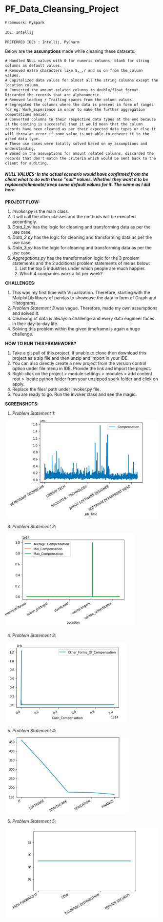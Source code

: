 # PF_Data_Cleansing_Project

```
Framework: PySpark 

IDE: Intellij 

PREFERRED IDEs : Intellij, PyCharm
```

Below are the **assumptions** made while cleaning these datasets:  
    
    # Handled NULL values with 0 for numeric columns, blank for string columns as default values.
    # Removed extra characters like $,_,/ and so on from the column values.
    # Capitalized data values for almost all the string columns except the location column.
    # Converted the amount-related columns to double/float format. Discarded the records that are alphanumeric.
    # Removed leading / Trailing spaces from the column values.
    # Segregated the columns where the data is present in form of ranges for eg: Work_Experience in order to make the further aggregation computations easier.
    # Converted columns to their respective data types at the end because if the casting is successful then it would mean that the column records have been cleaned as per their expected data types or else it will throw an error if some value is not able to convert it to the asked data type.
    # These use cases were totally solved based on my assumptions and understanding.   
    # Based on the assumptions for amount related columns, discarded the records that don't match the criteria which would be sent back to the client for auditing.

##### **NULL VALUES**: In the actual scenario would have confirmed from the client what to do with these "null" values. Whether they want it to be replaced/eliminate/ keep some default values for it. The same as I did here.

**PROJECT FLOW:**

1. _Invoker.py_ is the main class.
2. It will call the other classes and the methods will be executed accordingly.
3. _Data_1.py_ has the logic for cleaning and transforming data as per the use case.
4. _Data_2.py_ has the logic for cleaning and transforming data as per the use case.
5. _Data_3.py_ has the logic for cleaning and transforming data as per the use case.
6. _Aggregations.py_ has the transformation logic for the 3 problem statements and the 2 additional problem statements of me as below: 
     1) List the top 5 industries under which people are much happier.
     2) Which 4 companies work a lot per week?

**CHALLENGES:**
1) This was my first time with Visualization. Therefore, starting with the MatplotLib library of pandas to showcase the data in form of Graph and Histograms.
2) _Problem Statement 3_ was vague. Therefore, made my own assumptions and solved it.
3) Cleansing of data is always a challenge and every data engineer faces in their day-to-day life. 
4) Solving this problem within the given timeframe is again a huge challenge.


**HOW TO RUN THIS FRAMEWORK?**

1) Take a git pull of this project. If unable to clone then download this project as a zip file and then unzip and import in your IDE.
2) You can also directly create a new project from the version control option under file menu in IDE. Provide the link and import the project.
3) Right-click on the project > module settings > modules > add content root > locate python folder from your unzipped spark folder and click on apply.
4) Replace the files' path under Invoker.py file.
5) You are ready to go. Run the invoker class and see the magic.


**SCREENSHOTS:**

1) _Problem Statement 1:_

![img_4.png](img_4.png)

3) _Problem Statement 2_:

![img_3.png](img_3.png)

4) _Problem Statement 3_:  

![img_2.png](img_2.png)

5) _Problem Statement 4_:

![img.png](img.png)

5) _Problem Statement 5_:

![img_1.png](img_1.png)

